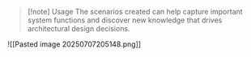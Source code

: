 >[!note] Usage
> The scenarios created can help capture important system functions and discover new knowledge that drives architectural design decisions.

![[Pasted image 20250707205148.png]]